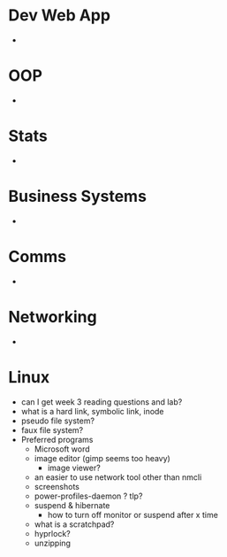 
# Dev Web App
- 
# OOP
- 
# Stats
- 
# Business Systems
- 
# Comms
- 
# Networking
- 
# Linux
- can I get week 3 reading questions and lab?
- what is a hard link, symbolic link, inode
- pseudo file system?
- faux file system?
- Preferred programs
	- Microsoft word
	- image editor (gimp seems too heavy)
		- image viewer? 
	- an easier to use network tool other than nmcli
	- screenshots
	- power-profiles-daemon ? tlp?
	- suspend & hibernate
		- how to turn off monitor or suspend after x time
	- what is a scratchpad?
	- hyprlock?
	- unzipping